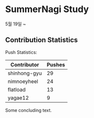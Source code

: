 # SummerNagi Study

5월 19일 ~ 

## Contribution Statistics

Push Statistics:

| Contributor | Pushes |
| ----------- | ------ |
| shinhong-gyu | 29 |
| nimnoeyheel | 24 |
| flatload | 13 |
| yagae12 | 9 |

Some concluding text.
